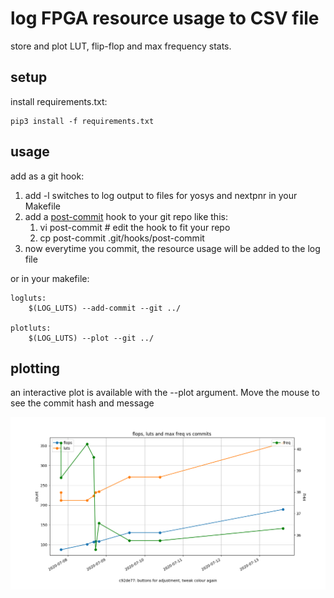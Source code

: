 # log FPGA resource usage to CSV file

store and plot LUT, flip-flop and max frequency stats.

## setup

install requirements.txt:

    pip3 install -f requirements.txt

## usage

add as a git hook:

1. add -l switches to log output to files for yosys and nextpnr in your Makefile
1. add a [post-commit](post-commit) hook to your git repo like this:
    1. vi post-commit # edit the hook to fit your repo
    1. cp post-commit .git/hooks/post-commit
1. now everytime you commit, the resource usage will be added to the log file

or in your makefile:

    logluts:
        $(LOG_LUTS) --add-commit --git ../

    plotluts:
        $(LOG_LUTS) --plot --git ../

## plotting

an interactive plot is available with the --plot argument. 
Move the mouse to see the commit hash and message

![luts](luts.png)
